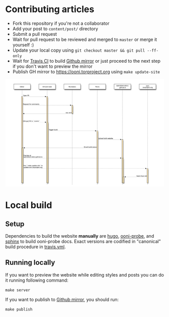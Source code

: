 # Contributing articles

* Fork this repository if you're not a collaborator
* Add your post to `content/post/` directory
* Submit a pull request
* Wait for pull request to be reviewed and merged to `master` or merge it yourself :)
* Update your local copy using `git checkout master && git pull --ff-only`
* Wait for [Travis CI](https://travis-ci.org/TheTorProject/ooni-web/) to build [Github mirror](https://openobservatory.github.io/) or just proceed to the next step if you don't want to preview the mirror
* Publish GH mirror to https://ooni.torproject.org using `make update-site`

![ooni-web workflow](.assets/ooni.io.png)

# Local build

## Setup

Dependencies to build the website **manually** are
[hugo](https://github.com/spf13/hugo/),
[ooni-probe](https://github.com/TheTorProject/ooni-probe), and
[sphinx](http://www.sphinx-doc.org/en/stable/) to build ooni-probe docs. Exact
versions are codified in "canonical" build procedure in
[travis.yml](./travis.yml).


## Running locally

If you want to preview the website while editing styles and posts you can do it running following command:

```
make server
```

If you want to publish to [Github mirror](https://openobservatory.github.io/), you should run:

```
make publish
```
